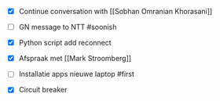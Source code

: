 - [x] Continue conversation with [[Sobhan Omranian Khorasani]]
- [ ] GN message to NTT #soonish
- [x] Python script add reconnect
- [x] Afspraak met [[Mark Stroomberg]]
- [ ] Installatie apps nieuwe laptop #first
- [x] Circuit breaker


